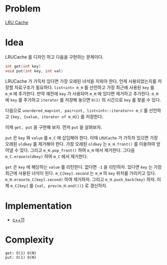 # Problem

[LRU Cache](https://leetcode.com/problems/lru-cache/)

# Idea

LRUCache 를 디자인 하고 다음을 구현하는 문제이다.

```cpp
int get(int key)
void put(int key, int val)
```

LRUCache 가 가득차 있다면 가장 오래된 녀석을 지워야 한다.
언제 사용되었는지를 저장할 자료구조가 필요하다.
`list<int> m_H` 를 선언하고 가장 최근에 사용된 `key`
를 `m_H` 에 추가한다. 만약 예전에 `key` 가 사용되어 `m_H`
에 있다면 제거하고 추가한다. `m_H` 에 `key` 를 추가하고 `iterator` 
를 저장해 놓으면 `O(1)` 의 시간으로 `key` 를 찾을 수 있다.

다음으로 `unordered_map<int, pair<int, list<int>::iterator>> m_C`
를 선언하고 `{key, {value, iterator of m_H}}` 를 저장한다.

이제 `get, put` 을 구현해 보자. 먼저 `put` 을 살펴보자.

`put` 은 `key` 와 `value` 를 `m_C` 에 삽입해야 한다. 이때
`LRUCache` 가 가득차 있으면 가장 오래된 `oldkey` 를 제거해야 한다. 
가장 오래된 `oldkey` 는 `m_H.front()` 를 이용하여 얻어낼 수 있다. 
그리고 `m_H.pop_front()` 하여 `m_H` 에서 제거한다. 그다음 
`m_C.erase(oldkey)` 하여 `m_C` 에서 제거한다.

`get` 은 `key` 에 해당하는 `value` 를 리턴한다. 없다면 `-1` 을
리턴하자. 있다면 `key` 는 가장 최근에 사용된 녀석이 된다. `m_C[key].second` 
는 `m_H` 의 `key` 위치를 가리키고 있다. `m_H.erase(m_C[key].second)`
하여 제거하자. 그리고 `m_H.push_back(key)` 하자. 이제 `m_C[key]` 
를 `{val, prev(m_H.end())}` 로 갱신하자.

# Implementation

* [c++11](a.cpp)

# Complexity

```
get: O(1) O(N)
put: O(1) O(N)
```
